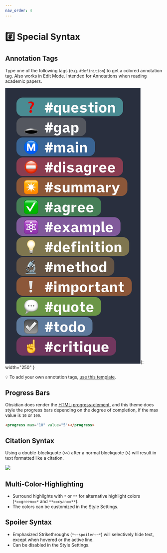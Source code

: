 ```yaml
---
nav_order: 4
---
```


# #️⃣ Special Syntax

## Annotation Tags
Type one of the following tags (e.g. `#definition`) to get a colored annotation tag. Also works in Edit Mode. Intended for Annotations when reading academic papers.

![list-of-all-annotation-tags](images/all-annotation-tags.png){: width="250" }

💡 To add your own annotation tags, [use this template](https://github.com/chrisgrieser/shimmering-focus/blob/main/CSS%20Snippets/annotation-tag-template.css).

## Progress Bars
Obsidian does render the [HTML-progress-element](https://developer.mozilla.org/en-US/docs/Web/HTML/Element/progress), and this theme does style the progress bars depending on the degree of completion, if the max value is `10` or `100`.

```html
<progress max="10" value="5"></progress>
```

## Citation Syntax
Using a double-blockquote (`>>`) after a normal blockquote (`>`) will result in text formatted like a citation.

![](https://user-images.githubusercontent.com/73286100/148688725-f0c3e0a6-0712-4ead-b787-cf56dafc8e40.gif)

## Multi-Color-Highlighting
- Surround highlights with `*` or `**` for alternative highlight colors (`*==green==*` and `**==cyan==**`).
- The colors can be customized in the Style Settings.

## Spoiler Syntax
- Emphasized Strikethroughs (`*~~spoiler~~*`) will selectively hide text, except when hovered or the active line.
- Can be disabled in the Style Settings.
